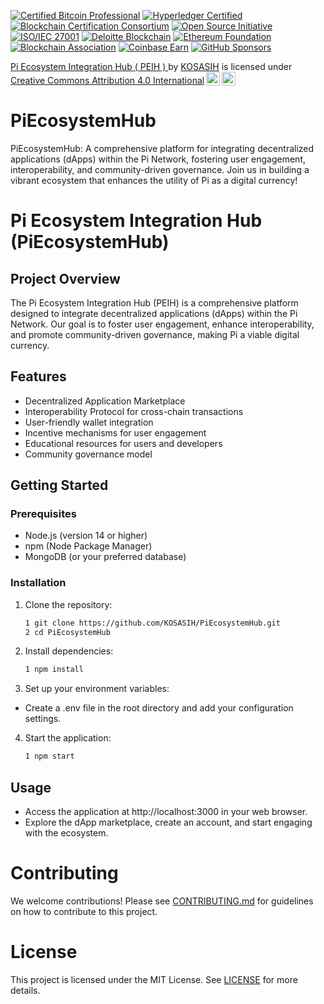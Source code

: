 [![Certified Bitcoin Professional](https://img.shields.io/badge/Bitcoin%20Foundation-Certified%20Bitcoin%20Professional-FBC02D?style=for-the-badge)](https://bitcoinassociation.net/)
[![Hyperledger Certified](https://img.shields.io/badge/Hyperledger-Certified%20Project-00BFFF?style=for-the-badge)](https://www.hyperledger.org/)
[![Blockchain Certification Consortium](https://img.shields.io/badge/Blockchain%20Certification%20Consortium-Certified%20Project-FF5733?style=for-the-badge)](https://www.blockchaincertification.org/)
[![Open Source Initiative](https://img.shields.io/badge/Open%20Source%20Initiative-Approved%20License-4CAF50?style=for-the-badge)](https://opensource.org/)
[![ISO/IEC 27001](https://img.shields.io/badge/ISO%20Certification-ISO%2FIEC%2027001-FF9800?style=for-the-badge)](https://www.iso.org/isoiec-27001-information-security.html)
[![Deloitte Blockchain](https://img.shields.io/badge/Deloitte-Blockchain%20Certified-9C27B0?style=for-the-badge)](https://www2.deloitte.com/global/en/pages/consulting/solutions/blockchain.html)
[![Ethereum Foundation](https://img.shields.io/badge/Ethereum%20Foundation-Recognized%20Project-3C3C3D?style=for-the-badge)](https://ethereum.org/en/foundation/)
[![Blockchain Association](https://img.shields.io/badge/Blockchain%20Association-Member-2196F3?style=for-the-badge)](https://www.blockchainassociation.org/)
[![Coinbase Earn](https://img.shields.io/badge/Coinbase%20Earn-Listed%20Project-FFB300?style=for-the-badge)](https://www.coinbase.com/earn)
[![GitHub Sponsors](https://img.shields.io/badge/GitHub%20Sponsors-Sponsored%20Project-FF4081?style=for-the-badge)](https://github.com/sponsors)

<p xmlns:cc="http://creativecommons.org/ns#" xmlns:dct="http://purl.org/dc/terms/"><a property="dct:title" rel="cc:attributionURL" href="https://github.com/KOSASIH/PiEcosystemHub">Pi Ecosystem Integration Hub ( PEIH ) </a> by <a rel="cc:attributionURL dct:creator" property="cc:attributionName" href="https://www.linkedin.com/in/kosasih-81b46b5a">KOSASIH</a> is licensed under <a href="https://creativecommons.org/licenses/by/4.0/?ref=chooser-v1" target="_blank" rel="license noopener noreferrer" style="display:inline-block;">Creative Commons Attribution 4.0 International<img style="height:22px!important;margin-left:3px;vertical-align:text-bottom;" src="https://mirrors.creativecommons.org/presskit/icons/cc.svg?ref=chooser-v1" alt=""><img style="height:22px!important;margin-left:3px;vertical-align:text-bottom;" src="https://mirrors.creativecommons.org/presskit/icons/by.svg?ref=chooser-v1" alt=""></a></p>

# PiEcosystemHub
PiEcosystemHub: A comprehensive platform for integrating decentralized applications (dApps) within the Pi Network, fostering user engagement, interoperability, and community-driven governance. Join us in building a vibrant ecosystem that enhances the utility of Pi as a digital currency!

# Pi Ecosystem Integration Hub (PiEcosystemHub)

## Project Overview
The Pi Ecosystem Integration Hub (PEIH) is a comprehensive platform designed to integrate decentralized applications (dApps) within the Pi Network. Our goal is to foster user engagement, enhance interoperability, and promote community-driven governance, making Pi a viable digital currency.

## Features
- Decentralized Application Marketplace
- Interoperability Protocol for cross-chain transactions
- User-friendly wallet integration
- Incentive mechanisms for user engagement
- Educational resources for users and developers
- Community governance model

## Getting Started

### Prerequisites
- Node.js (version 14 or higher)
- npm (Node Package Manager)
- MongoDB (or your preferred database)

### Installation
1. Clone the repository:
   ```bash
   1 git clone https://github.com/KOSASIH/PiEcosystemHub.git
   2 cd PiEcosystemHub
   ```

2. Install dependencies:

   ```bash
   1 npm install
   ```
   
3. Set up your environment variables:

- Create a .env file in the root directory and add your configuration settings.

4. Start the application:

   ```bash
   1 npm start
   ```
   
## Usage
- Access the application at http://localhost:3000 in your web browser.
- Explore the dApp marketplace, create an account, and start engaging with the ecosystem.

# Contributing
We welcome contributions! Please see [CONTRIBUTING.md](CONTRIBUTING.md) for guidelines on how to contribute to this project.

# License
This project is licensed under the MIT License. See [LICENSE](LICENSE) for more details.
